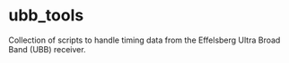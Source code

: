 # ubb_tools
Collection of scripts to handle timing data from the Effelsberg Ultra Broad Band (UBB) receiver.
